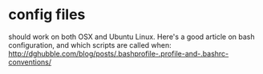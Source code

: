 # config files
should work on both OSX and Ubuntu Linux.
Here's a good article on bash configuration, and which scripts are called when:
<http://dghubble.com/blog/posts/.bashprofile-.profile-and-.bashrc-conventions/>